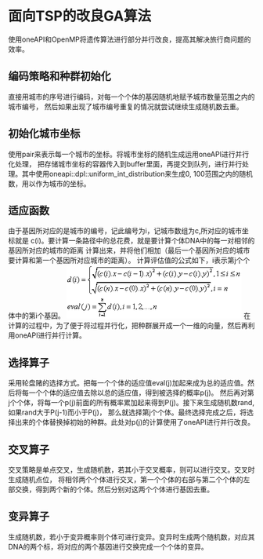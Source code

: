 
# 面向TSP的改良GA算法

使用oneAPI和OpenMP将遗传算法进行部分并行改良，提高其解决旅行商问题的效率。



## 编码策略和种群初始化
直接用城市的序号进行编码，对每一个个体的基因随机地赋予城市数量范围之内的城市编号，
然后如果出现了城市编号重复的情况就尝试继续生成随机数去重。
## 初始化城市坐标
使用pair来表示每一个城市的坐标。将城市坐标的随机生成运用oneAPI进行并行化处理，
把存储城市坐标的容器传入到buffer里面，再提交到队列，进行并行处理。其中使用oneapi::dpl::uniform_int_distribution来生成0,
100范围之内的随机数，用以作为城市的坐标。

## 适应函数
由于基因所对应的是城市的编号，记此编号为i，记城市数组为c,所对应的城市坐标就是
c(i)。要计算一条路径中的总花费，就是要计算个体DNA中的每一对相邻的基因所对应的城市的距离
计算出来，并将他们相加（最后一个基因所对应的城市要计算和第一个基因所对应城市的距离）。
计算评估值的公式如下，i表示第j个个体中的第i个基因。
![alt text](https://github.com/QuietHuihui/oneAPI_TSP/blob/main/formula_img/dANDeval.gif?raw=true)
在计算的过程中，为了便于将过程并行化，把种群展开成一个一维的向量，然后再利用oneAPI进行并行计算。


## 选择算子
采用轮盘赌的选择方式。把每一个个体的适应值eval(j)加起来成为总的适应值。然后将每一个个体的适应值去除以总的适应值，得到被选择的概率p(j)。
然后再对第j个个体，将每一个p(j)前面的所有概率累加起来得到P(j)。接下来生成随机数rand,如果rand大于P(j-1)而小于P(j)，
那么就选择第j个个体。最终选择完成之后，将选择出来的个体替换掉初始的种群。此处对p(j)的计算使用了oneAPI进行并行改良。
## 交叉算子
交叉策略是单点交叉，生成随机数，若其小于交叉概率，则可以进行交叉。交叉时生成随机点位，
将相邻两个个体进行交叉，第一个个体的右部与第二个个体的左部交换，得到两个新的个体。然后分别对这两个个体进行基因去重。
## 变异算子
生成随机数，若小于变异概率则个体可进行变异。变异时生成两个随机数，对应其DNA的两个标，将对应的两个基因进行交换完成一个个体的变异。

